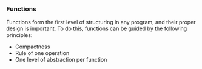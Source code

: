 ### Functions

Functions form the first level of structuring in any program, and their proper design is important. To do this, functions can be guided by the following principles:

- Compactness
- Rule of one operation
- One level of abstraction per function
